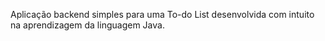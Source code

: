 Aplicação backend simples para uma To-do List desenvolvida com intuito na aprendizagem da linguagem Java.
